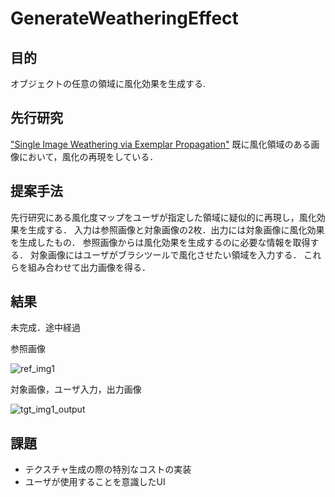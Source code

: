 # GenerateWeatheringEffect

## 目的
オブジェクトの任意の領域に風化効果を生成する.

## 先行研究
["Single Image Weathering via Exemplar Propagation"](http://iizuka.cs.tsukuba.ac.jp/projects/weathering/weathering_eng.html)
既に風化領域のある画像において，風化の再現をしている．

## 提案手法
先行研究にある風化度マップをユーザが指定した領域に疑似的に再現し，風化効果を生成する．
入力は参照画像と対象画像の2枚．出力には対象画像に風化効果を生成したもの．
参照画像からは風化効果を生成するのに必要な情報を取得する．
対象画像にはユーザがブラシツールで風化させたい領域を入力する．
これらを組み合わせて出力画像を得る．

## 結果
未完成．途中経過

参照画像

![ref_img1](https://user-images.githubusercontent.com/48472692/68087556-8e759500-fe9a-11e9-88d5-53f55ebfe08f.jpg)

対象画像，ユーザ入力，出力画像

![tgt_img1_output](https://user-images.githubusercontent.com/48472692/68088096-f0d09480-fe9e-11e9-9a44-32e2a325ace0.png)

## 課題
- テクスチャ生成の際の特別なコストの実装
- ユーザが使用することを意識したUI
